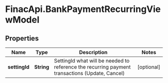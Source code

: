 # FinacApi.BankPaymentRecurringViewModel

## Properties
Name | Type | Description | Notes
------------ | ------------- | ------------- | -------------
**settingId** | **String** | SettingId what will be needed to reference the recurring payment transactions (Update, Cancel) | [optional] 
